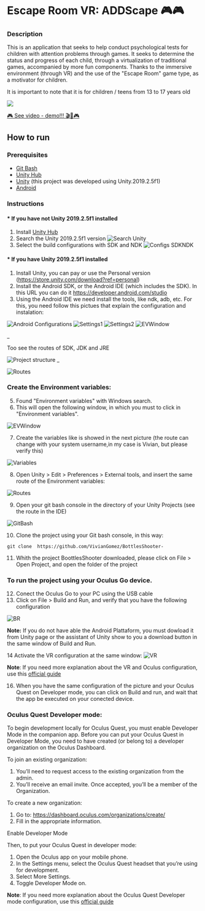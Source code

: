 # Escape Room VR: ADDScape 🎮🎮

### Description

This is an application that seeks to help conduct psychological tests for children with attention problems through games. It seeks to determine the status and progress of each child, through a virtualization of traditional games, accompanied by more fun components. Thanks to the immersive environment (through VR) and the use of the "Escape Room" game type, as a motivator for children.

It is important to note that it is for children / teens  from 13 to 17 years old


![](https://raw.githubusercontent.com/VivianGomez/BottlesShooter-/master/Tutorial/demo.png)

[🎮 See video - demo!!! 🎬🎥🎮](https://youtu.be/mbAbzxoia-Y)


## How to run


### Prerequisites

- [Git Bash](https://git-scm.com/downloads)
- [Unity Hub](https://unity3d.com/es/get-unity/download)
- [Unity](https://unity3d.com/es) (this project was developed using Unity.2019.2.5f1)
- [Android](https://developer.android.com/studio)

### Instructions

#### * If you have not Unity 2019.2.5f1 installed 

1. Install [Unity Hub](https://unity3d.com/es/get-unity/download)
2. Search the Unity 2019.2.5f1 version
![Search Unity](https://raw.githubusercontent.com/VivianGomez/BottlesShooter-/master/Tutorial/unityHubvers201925.PNG)
3. Select the build configurations with SDK and NDK
![Configs SDKNDK](https://raw.githubusercontent.com/VivianGomez/BottlesShooter-/master/Tutorial/installUnitySDKNDK.PNG)

#### * If you have Unity 2019.2.5f1 installed 

1. Install Unity, you can pay or use the Personal version (https://store.unity.com/download?ref=personal)
2. Install the Android SDK, or  the Android IDE (which includes the SDK). In this URL you can do it https://developer.android.com/studio
3. Using the Android IDE we need install the tools, like ndk, adb, etc. For this, you need follow this pictues that explain the configuration and instalation:

![Android Configurations](https://raw.githubusercontent.com/VivianGomez/BottlesShooter-/master/Tutorial/0.PNG)
![Settings1](https://raw.githubusercontent.com/VivianGomez/BottlesShooter-/master/Tutorial/sett1.PNG)
![Settings2](https://raw.githubusercontent.com/VivianGomez/BottlesShooter-/master/Tutorial/sett2.PNG)
![EVWindow](https://raw.githubusercontent.com/VivianGomez/BottlesShooter-/master/Tutorial/finallsett.PNG)

_

Too see the routes of SDK, JDK and JRE

![Project structure](https://raw.githubusercontent.com/VivianGomez/BottlesShooter-/master/Tutorial/1.PNG)
_

![Routes](https://raw.githubusercontent.com/VivianGomez/BottlesShooter-/master/Tutorial/2.PNG)


### Create the Environment variables:
5. Found "Environment variables" with Windows search.
6. This will open the following window, in which you must to click in "Environment variables".

![EVWindow](https://raw.githubusercontent.com/VivianGomez/BottlesShooter-/master/Tutorial/search.PNG)

7. Create the variables like is showed in the next picture (the route can change with your system username,in my case is Vivian, but please verify this)

![Variables](https://raw.githubusercontent.com/VivianGomez/BottlesShooter-/master/Tutorial/variables.PNG)

8. Open Unity > Edit > Preferences > External tools, and insert the same route of the Environment variables:

![Routes](https://raw.githubusercontent.com/VivianGomez/BottlesShooter-/master/Tutorial/5.PNG)

9. Open your git bash console in the directory of your Unity Projects (see the route in the IDE)

![GitBash](https://raw.githubusercontent.com/VivianGomez/BottlesShooter-/master/gibash.PNG)

10. Clone the project using your Git bash console, in this way:
```
git clone  https://github.com/VivianGomez/BottlesShooter-
```
11. Whith the project BoottlesShooter downloaded, please click on File > Open Project, and open the folder of the project

### To run  the project using your Oculus Go device.
12. Conect the Oculus Go to your PC using the USB cable
13. Click on File > Build and Run, and verify that you have the following configuration

![BR](https://raw.githubusercontent.com/VivianGomez/BottlesShooter-/master/Tutorial/buildandRun.PNG)

**Note:** If you do not have able the Android Plattaform, you must dowload it from Unity page or the assistant of Unity show to you a download button in the same window of Build and Run.

14 Activate the VR configuration at the same window:
![VR](https://raw.githubusercontent.com/VivianGomez/BottlesShooter-/master/Tutorial/VR.PNG)

**Note**: If you need more explanation about the VR and Oculus configuration, use this [official guide](https://developer.oculus.com/documentation/unity/latest/concepts/book-unity-gsg/)

16. When you have the same configuration of the picture and your Oculus Quest on Developer mode, you can click on Build and run, and wait that the app be executed on your conected device.


### Oculus Quest Developer mode:

To begin development locally for Oculus Quest, you must enable Developer Mode in the companion app. Before you can put your Oculus Quest in Developer Mode, you need to have created (or belong to) a developer organization on the Oculus Dashboard.

To join an existing organization:

1. You’ll need to request access to the existing organization from the admin.
2. You’ll receive an email invite. Once accepted, you’ll be a member of the Organization.

To create a new organization:

1. Go to: https://dashboard.oculus.com/organizations/create/
2. Fill in the appropriate information.

Enable Developer Mode

Then, to put your Oculus Quest in developer mode:

   1. Open the Oculus app on your mobile phone.
   2. In the Settings menu, select the Oculus Quest headset that you’re using for development.
   3. Select More Settings.
   4. Toggle Developer Mode on.
   
**Note**: If you need more explanation about the Oculus Quest Developer mode configuration, use this [official guide](https://developer.oculus.com/documentation/quest/latest/concepts/mobile-device-setup-quest/)



